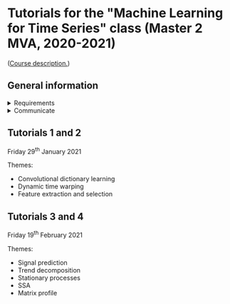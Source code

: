 # Tutorials for the "Machine Learning for Time Series" class (Master 2 MVA, 2020-2021)

([Course description.](http://www.laurentoudre.fr/ast.html))

## General information

<details>
<summary>Requirements</summary>

These tutorials use Python 3 (version 3.6 at least) and [Jupyter notebooks](https://jupyter.org/).
You will also need several Python packages that are listed in `requirements.txt` files in the relevant folders.

### With  `pip`
All packages can be installed using `pip install package_name`.

### With `conda`

Most packages should also be available through `conda`, however I have not verified it.
At least one package (`loadmydata`) is not available through `conda`.
To install it, run (within a conda environment) `conda install pip` then `pip install loadmydata`. (See [the conda documentation](https://docs.conda.io/projects/conda/en/latest/user-guide/tasks/manage-pkgs.html#installing-non-conda-packages) for more information.)

</details>

<details>
    <summary>Communicate</summary>

Please feel free to open an issue if you think something is wrong or could be improved!
To that end, go to the [Issues](https://github.com/deepcharles/tutorial-MVA-2021/issues) section of this repository.
</details>


## Tutorials 1 and 2

Friday 29<sup>th</sup> January 2021

Themes:
- Convolutional dictionary learning
- Dynamic time warping
- Feature extraction and selection

## Tutorials 3 and 4

Friday 19<sup>th</sup> February 2021

Themes:
- Signal prediction
- Trend decomposition
- Stationary processes
- SSA
- Matrix profile

